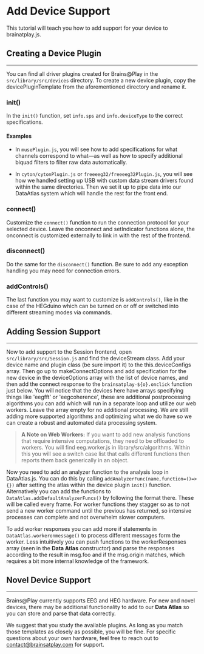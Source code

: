 # Add Device Support

This tutorial will teach you how to add support for your device to brainatplay.js.

## Creating a Device Plugin
---

You can find all driver plugins created for Brains@Play in the `src/library/src/devices` directory. To create a new device plugin, copy the devicePluginTemplate from the aforementioned directory and rename it. 

### init()
In the `init()` function, set `info.sps` and `info.deviceType` to the correct specifications. 

#### Examples
- In `musePlugin.js`, you will see how to add specifications for what channels correspond to what—as well as how to specify additional biquad filters to filter raw data automatically. 

- In `cyton/cytonPlugin.js` or `freeeeg32/freeeeg32Plugin.js`, you will see how we handled setting up USB with custom data stream drivers found within the same directories. Then we set it up to pipe data into our DataAtlas system which will handle the rest for the front end.

### connect()
Customize the `connect()` function to run the connection protocol for your selected device. Leave the onconnect and setIndicator functions alone, the onconnect is customized externally to link in with the rest of the frontend.

### disconnect()
Do the same for the `disconnect()` function. Be sure to add any exception handling you may need for connection errors.

### addControls()
The last function you may want to customize is `addControls()`, like in the case of the HEGduino which can be turned on or off or switched into different streaming modes via commands. 

## Adding Session Support
---

Now to add support to the Session frontend, open `src/library/src/Session.js` and find the deviceStream class. Add your device name and plugin class (be sure import it) to the this.deviceConfigs array. Then go up to makeConnectOptions and add specification for the new device in the deviceOptions array with the list of device names, and then add the connect response to the `brainsatplay-${o}.onclick` function just below. You will notice that the devices here have arrays specifying things like 'eegfft' or 'eegcoherence', these are additional postprocessing algorithms you can add which will run in a separate loop and utilize our web workers. Leave the array empty for no additional processing. We are still adding more supported algorithms and optimizing what we do have so we can create a robust and automated data processing system.

> **A Note on Web Workers:**  If you want to add new analysis functions that require intensive computations, they need to be offloaded to workers. You will find eeg.worker.js in library/src/algorithms. Within this you will see a switch case list that calls different functions then reports them back generically in an object. 

Now you need to add an analyzer function to the analysis loop in DataAtlas.js. You can do this by calling `addAnalyzerFunc(name,function=()=>{})` after setting the atlas within the device plugin `init()` function. Alternatively you can add the functions to `DataAtlas.addDefaultAnalyzerFuncs()` by following the format there. These will be called every frame. For worker functions they stagger so as to not send a new worker command until the previous has returned, so intensive processes can complete and not overwhelm slower computers. 

To add worker responses you can add more if statements in `DataAtlas.workeronmessage()` to process different messages form the worker. Less intuitively you can push functions to the workerResponses array (seen in the **Data Atlas** constructor) and parse the responses according to the result in msg.foo and if the msg.origin matches, which requires a bit more internal knowledge of the framework.

## Novel Device Support
---

Brains@Play currently supports EEG and HEG hardware. For new and novel devices, there may be additional functionality to add to our **Data Atlas** so you can store and parse that data correctly. 

We suggest that you study the available plugins. As long as you match those templates as closely as possible, you will be fine. For specific questions about your own hardware, feel free to reach out to [contact@brainsatplay.com](mailto:contact@brainsatplay.com) for support.

